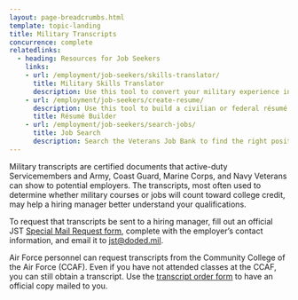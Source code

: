 ```yaml
---
layout: page-breadcrumbs.html
template: topic-landing
title: Military Transcripts
concurrence: complete
relatedlinks:
  - heading: Resources for Job Seekers
    links:
    - url: /employment/job-seekers/skills-translator/
      title: Military Skills Translator
      description: Use this tool to convert your military experience into civilian language that hiring managers can easily understand.
    - url: /employment/job-seekers/create-resume/
      description: Use this tool to build a civilian or federal résumé.
      title: Résumé Builder
    - url: /employment/job-seekers/search-jobs/
      title: Job Search
      description: Search the Veterans Job Bank to find the right position for you.
---
```


<div class="va-introtext">

Military transcripts are certified documents that active-duty Servicemembers and Army, Coast Guard, Marine Corps, and Navy Veterans can show to potential employers. The transcripts, most often used to determine whether military courses or jobs will count toward college credit, may help a hiring manager better understand your qualifications.

</div>

To request that transcripts be sent to a hiring manager, fill out an official JST [Special Mail Request form](https://jst.doded.mil/JST_SPEC.pdf), complete with the employer’s contact information, and email it to <a href="mailto:jst@doded.mil">jst@doded.mil</a>.

Air Force personnel can request transcripts from the Community College of the Air Force (CCAF). Even if you have not attended classes at the CCAF, you can still obtain a transcript. Use the [transcript order form](http://www.au.af.mil/au/barnes/ccaf/transcripts.asp) to have an official copy mailed to you.
